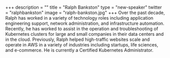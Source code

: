 +++
description = ""
title = "Ralph Bankston"
type = "new-speaker"
twitter = "ralphbankston"
image = "ralph-bankston.jpg"
+++
Over the past decade, Ralph has worked in a variety of technology roles including application engineering support, network administration, and infrastructure automation. Recently, he has worked to assist in the operation and troubleshooting of Kubernetes clusters for large and small companies in their data centers and in the cloud. Previously, Ralph helped high-traffic websites scale and operate in AWS in a variety of industries including startups, life sciences, and e-commerce. He is currently a Certified Kubernetes Administrator.